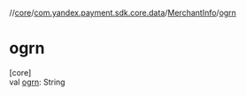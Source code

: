 //[core](../../../index.md)/[com.yandex.payment.sdk.core.data](../index.md)/[MerchantInfo](index.md)/[ogrn](ogrn.md)

# ogrn

[core]\
val [ogrn](ogrn.md): String

